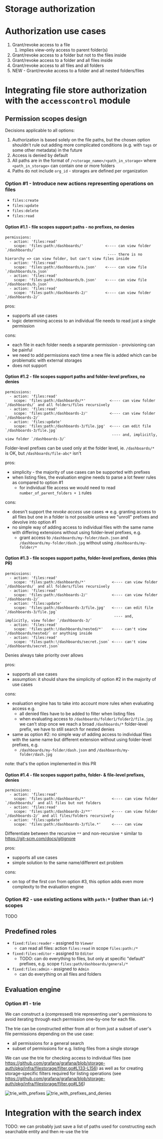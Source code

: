 # Storage authorization

# Authorization use cases

1. Grant/revoke access to a file 
   1. implies view-only access to parent folder(s)
2. Grant/revoke access to a folder but not to the files inside
3. Grant/revoke access to a folder and all files inside
4. Grant/revoke access to all files and all folders
5. NEW - Grant/revoke access to a folder and all nested folders/files 

# Integrating file store authorization with the `accesscontrol` module

## Permission scopes design

Decisions applicable to all options:
1. Authorization is based solely on the file paths, but the chosen option shouldn't rule out adding more complicated conditions (e.g. with `tags` or some other metadata) in the future
2. Access is denied by default
3. All paths are in the format of `/<storage_name>/<path_in_storage>` where `<path_in_storage>` can contain one or more folders
4. Paths do not include `org_id` - storages are defined per organization


### Option #1 - Introduce new actions representing operations on files

- `files:create`
- `files:update`
- `files:delete`
- `files:read`


#### Option #1.1 - file scopes support paths - no prefixes, no denies

```
permissions:
  - action: 'files:read' 
    scope: 'files:path:/dashboards/'          <---- can view folder `/dashboards/`
                                               ---- there is no hierarchy => can view folder, but can't view files inside
  - action: 'files:read'
    scope: 'files:path:/dashboards/a.json'    <---- can view file `/dashboards/a.json`
  - action: 'files:read' 
    scope: 'files:path:/dashboards/b.json'    <---- can view file `/dashboards/b.json`
  - action: 'files:read' 
    scope: 'files:path:/dashboards-2/'        <---- can view folder `/dashboards-2/`
```

pros:
- supports all use cases
- logic determining access to an individual file needs to read just a single permission

cons:
- each file in each folder needs a separate permission - provisioning can be painful
- we need to add permissions each time a new file is added which can be problematic with external storages
- does not support 

#### Option #1.2 - file scopes support paths and folder-level prefixes, no denies

```
permissions:
  - action: 'files:read' 
    scope: 'files:path:/dashboards/*'           <---- can view folder `/dashboards/` and all folders/files recursively
  - action: 'files:read' 
    scope: 'files:path:/dashboards-2/'          <---- can view folder `/dashboards-2/`
  - action: 'files:update' 
    scope: 'files:path:/dashboards-3/file.jpg'  <---- can edit file `/dashboards-3/file.jpg`
                                                 ---- and, implicitly, view folder `/dashboards-3/`
```

Folder-level prefixes can be used only at the folder level, ie. `/dashboards/*` is OK, but `/dashboards/file-abc*` isn't

pros:
- simplicity - the majority of use cases can be supported with prefixes
- when listing files, the evaluation engine needs to parse a lot fewer rules as compared to option #1
  - for individual file access we would need to read `number_of_parent_folders + 1` rules

cons:
- doesn't support the _revoke access_ use cases => e.g. granting access to all files but one in a folder is not possible unless we "unroll" prefixes and devolve into option #1
- no simple way of adding access to individual files with the same name with differing extensions without using folder-level prefixes, e.g. 
   - grant access to `/dashboards/my-folder/dash.json` and `/dashboards/my-folder/dash.jpg` without using `/dashboards/my-folder/*`


#### Option #1.3 - file scopes support paths, folder-level prefixes, denies (this PR)

```
permissions:
  - action: 'files:read' 
    scope: 'files:path:/dashboards/*'            <---- can view folder `/dashboards/` and all folders/files recursively
  - action: 'files:read' 
    scope: 'files:path:/dashboards-2/'           <---- can view folder `/dashboards-2/`
  - action: 'files:update' 
    scope: 'files:path:/dashboards-3/file.jpg'   <---- can edit file `/dashboards-3/file.jpg`
                                                  ---- and, implicitly, view folder `/dashboards-3/`    
  - action: 'files:read' 
    scope: 'files:path:!/dashboards/nested/*'    <---- can't view `/dashboards/nested/` or anything inside    
  - action: 'files:read' 
    scope: 'files:path:!/dashboards/secret.json` <---- can't view `/dashboards/secret.json`
```

Denies always take priority over allows

pros:
- supports all use cases
- assumption: it should share the simplicity of option #2 in the majority of use cases

cons:
- evaluation engine has to take into account more rules when evaluating access e.g. 
  - all denied files have to be added to filter when listing files
  - when evaluating access to `/dashboards/folder1/folder2/file.jpg` we can't stop once we reach a broad `/dashboards/*` folder-level prefix, we have to still search for nested denies
- same as option #2: no simple way of adding access to individual files with the same name but different extension without using folder-level prefixes, e.g.
  - `/dashboards/my-folder/dash.json` and `/dashboards/my-folder/dash.jpg`


note: that's the option implemented in this PR

#### Option #1.4 - file scopes support paths, folder- & file-level prefixes, denies

```
permissions:
  - action: 'files:read' 
    scope: 'files:path:/dashboards/*'            <---- can view folder `/dashboards/` and all files but not folders
  - action: 'files:read' 
    scope: 'files:path:/dashboards-2/**'         <---- can view folder `/dashboards-2/` and all files/folders recursively
  - action: 'files:update' 
    scope: 'files:path:/dashboards-3/file.*'     <---- can view 
```

Differentiate between the recursive `**` and non-recursive `*` similar to https://git-scm.com/docs/gitignore

pros:
- supports all use cases
- simple solution to the same name/different ext problem 

cons:
- on top of the first con from option #3, this option adds even more complexity to the evaluation engine

### Option #2 - use existing actions with `path:*` (rather than `id:*`) scopes

TODO



## Predefined roles 

- `fixed:files:reader` - assigned to `Viewer`
  - can read all files: action `files:read` in scope `files:path:/*`
- `fixed:files:editor` - assigned to `Editor`
  - TODO: can do everything to files, but only at specific "default" prefixes, e.g. scope `files:path/dashboards/general/*` 
- `fixed:files:admin` - assigned to `Admin`
  - can do everything on all files and folders
  
## Evaluation engine 

### Option #1 - trie

We can construct a (compressed) trie representing user's permissions to avoid iterating through each permission one-by-one for each file.

The trie can be constructed either from all or from just a subset of user's file permissions depending on the use case:
- all permissions for a general search
- subset of permissions for e.g. listing files from a single storage

We can use the trie for checking access to individual files (see https://github.com/grafana/grafana/blob/storage-auth/pkg/infra/filestorage/filter.go#L133-L156) as well as for creating storage-specific filters required for listing operations (see https://github.com/grafana/grafana/blob/storage-auth/pkg/infra/filestorage/filter.go#L56)

![trie_with_prefixes](./trie_with_prefixes.png)
![trie_with_prefixes_and_denies](./trie_with_prefixes_and_denies.png)


# Integration with the search index

TODO: we can probably just save a list of paths used for constructing each searchable entity and then re-use the trie
